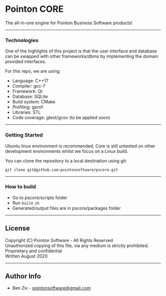 # Pointon CORE

The all-in-one engine for Pointon Business Software products!

---

### Technologies

One of the highlights of this project is that the user interface and database can be swapped with other frameworks/dbms by implementing the domain provided interfaces.

For this repo, we are using:
- Language: C++17
- Compiler: gcc-7
- Framework: Qt
- Database: SQLite
- Build system: CMake
- Profiling: gprof
- Libraries: STL
- Code coverage: gtest/gcov (to be applied soon)

---

### Getting Started

Ubuntu linux environment is recommended, Core is still untested on other development environments whilst we focus on a Linux build.

You can clone the repository to a local destination using git:

`git clone git@github.com:pointonsoftware/pscore.git`

---

### How to build

- Go to pscore/scripts folder
- Run `build.sh`
- Generated/output files are in pscore/packages folder

---

## License

Copyright (C) Pointon Software - All Rights Reserved  
   Unauthorized copying of this file, via any medium is strictly prohibited.  
   Proprietary and confidential  
   Written August 2020  

---

## Author Info
 -  Ben Ziv - <pointonsoftware@gmail.com>
